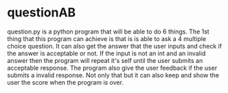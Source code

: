 # questionAB
question.py is a python program that will be able to do 6 things. 
The 1st thing that this program can achieve is that is is able to ask a 4 multiple choice 
question. It can also get the answer that the user inputs and check if the answer is 
acceptable or not. If the input is not an int and an invalid answer then the program will
repeat it's self until the user submits an acceptable response. The program also give the 
user feedback if the user submits a invalid response. Not only that but it can also keep
and show the user the score when the program is over. 
